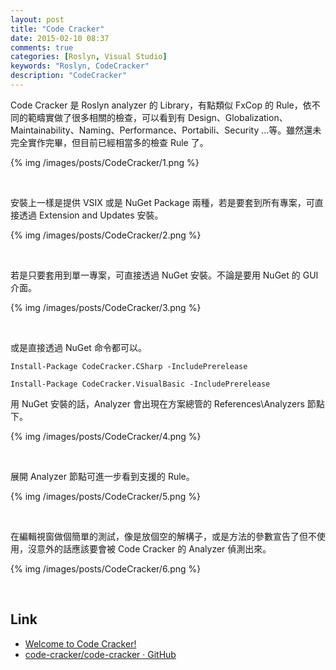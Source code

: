 ```yaml
---
layout: post
title: "Code Cracker"
date: 2015-02-10 08:37
comments: true
categories: [Roslyn, Visual Studio]
keywords: "Roslyn, CodeCracker"
description: "CodeCracker"
---
```


Code Cracker 是 Roslyn analyzer 的 Library，有點類似 FxCop 的 Rule，依不同的範疇實做了很多相關的檢查，可以看到有 Design、Globalization、Maintainability、Naming、Performance、Portabili、Security ...等。雖然還未完全實作完畢，但目前已經相當多的檢查 Rule 了。    

<!-- More -->

{% img /images/posts/CodeCracker/1.png %}

<br/>


安裝上一樣是提供 VSIX 或是 NuGet Package 兩種，若是要套到所有專案，可直接透過 Extension and Updates 安裝。  

{% img /images/posts/CodeCracker/2.png %}

<br/>


若是只要套用到單一專案，可直接透過 NuGet 安裝。不論是要用 NuGet 的 GUI 介面。    

{% img /images/posts/CodeCracker/3.png %}

<br/>


或是直接透過 NuGet 命令都可以。  

    Install-Package CodeCracker.CSharp -IncludePrerelease

    Install-Package CodeCracker.VisualBasic -IncludePrerelease


用 NuGet 安裝的話，Analyzer 會出現在方案總管的 References\Analyzers 節點下。  

{% img /images/posts/CodeCracker/4.png %}

<br/>


展開 Analyzer 節點可進一步看到支援的 Rule。  

{% img /images/posts/CodeCracker/5.png %}

<br/>


在編輯視窗做個簡單的測試，像是放個空的解構子，或是方法的參數宣告了但不使用，沒意外的話應該要會被 Code Cracker 的 Analyzer 偵測出來。  

{% img /images/posts/CodeCracker/6.png %}

<br/>


Link
-----
* [Welcome to Code Cracker!](http://code-cracker.github.io/)
* [code-cracker/code-cracker · GitHub](https://github.com/code-cracker/code-cracker)
